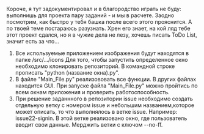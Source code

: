 Короче, я тут задокументировал и в благородство играть не буду: выполнишь для проекта пару заданий - и мы в расчете. Заодно посмотрим, как быстро у тебя башка после всего этого прояснится. А по твоей теме постараюсь разузнать. Хрен его знает, на кой ляд тебе этот проект сдался, но я в чужие дела не лезу, хочешь писать ToDo List, значит есть за что...
1. Все используемые приложением изображения будут находятся в папке /src/.../icons
Для того, чтобы запустить определенное окно необходимо клонировать репозиторий. В командной строке
прописать "python (название окна).py".
2. В файле "Main_File.py" реализововать все функции. В других файлах находится GUI. При запуске файла "Main_File.py" можно пройтись по всем окнам приложения и проверить работоспособность.
3. При решение заданнного в репозитории issue необходимо создать отдельную ветку с номером issue и 
небольшим названием,которое может описать, то что выполнялось в ветке issue. Например: 
issue22-signin. В этой ветке реализовано окно, где пользователь вводит свои данные. 
Мерджить ветки с ключом --no-ff.
